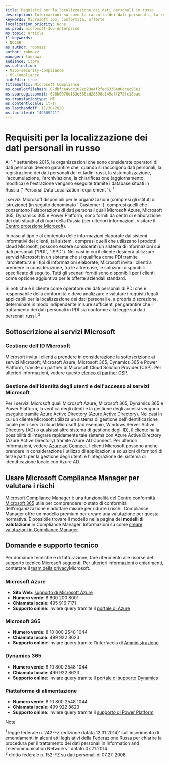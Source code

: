 ```yaml
---
title: Requisiti per la localizzazione dei dati personali in russo
description: Informazioni su come la raccolta dei dati personali, la registrazione dei dati personali dei cittadini russi, la sistematizzazione, l'accumulazione, l'archiviazione, la chiarificazione e l'estrazione vengono eseguite nei servizi e nei database di Microsoft situati in Russia.
keywords: Microsoft 365, conformità, offerte
localization_priority: None
ms.prod: microsoft-365-enterprise
ms.topic: article
f1.keywords:
- NOCSH
ms.author: robmazz
author: robmazz
manager: laurawi
audience: itpro
ms.collection:
- M365-security-compliance
- MS-Compliance
hideEdit: true
titleSuffix: Microsoft Compliance
ms.openlocfilehash: 07dbfce49dc202ed23a4f2fed6336e00dcec95e1
ms.sourcegitcommit: 626b0076d133e588cd28598c149a7f272fc18bae
ms.translationtype: MT
ms.contentlocale: it-IT
ms.lasthandoff: 11/30/2020
ms.locfileid: "49509221"
---
```

# <a name="russian-personal-data-localization-requirements"></a>Requisiti per la localizzazione dei dati personali in russo

Al 1 ° settembre 2015, le organizzazioni che sono considerate operatori di dati personali devono garantire che, quando si raccolgono dati personali, la registrazione dei dati personali dei cittadini russi, la sistematizzazione, l'accumulazione, l'archiviazione, la chiarificazione (aggiornamento, modifica) e l'estrazione vengano eseguite tramite i database situati in Russia (' Personal Data Localization requirement '). <sup>1</sup>

I servizi Microsoft disponibili per le organizzazioni (compresi gli istituti di istruzione) (in seguito denominato ' Customer '), compresi quelli che consentono l'elaborazione di dati personali quali Microsoft Azure, Microsoft 365, Dynamics 365 e Power Platform, sono forniti da centri di elaborazione dei dati situati al di fuori della Russia (per ulteriori informazioni, visitare il [Centro protezione Microsoft](https://www.microsoft.com/trust-center)).

In base al tipo e al contenuto delle informazioni elaborate dai sistemi informativi dei clienti, tali sistemi, compresi quelli che utilizzano i prodotti cloud Microsoft, possono essere considerati un sistema di informazioni sui dati personali ("PDI", "ISPD"). Nei casi in cui il cliente desidera utilizzare servizi Microsoft in un sistema che si qualifica come PDI tramite l'architettura e i tipi di informazioni elaborate, Microsoft invita i clienti a prendere in considerazione, tra le altre cose, le soluzioni disponibili specificate di seguito. Tutti gli scenari forniti sono disponibili per i clienti come opzione aggiuntiva per le offerte aziendali standard.

Si noti che è il cliente come operatore dei dati personali di PDI che è responsabile della conformità e deve analizzare e valutare i requisiti legali applicabili per la localizzazione dei dati personali e, a propria discrezione, determinare in modo indipendente misure sufficienti per garantire che il trattamento dei dati personali in PDI sia conforme alla legge sui dati personali russi. <sup>2</sup>

## <a name="subscribing-to-microsoft-services"></a>Sottoscrizione ai servizi Microsoft

### <a name="microsoft-id-management"></a>Gestione dell'ID Microsoft

Microsoft invita i clienti a prendere in considerazione la sottoscrizione ai servizi Microsoft; Microsoft Azure, Microsoft 365, Dynamics 365 e Power Platform, tramite un partner di Microsoft Cloud Solution Provider (CSP). Per ulteriori informazioni, vedere questo [elenco di partner CSP](https://pinpoint.microsoft.com/search?type=services&campaign=691).

### <a name="managing-user-identity-and-access-for-microsoft-services"></a>Gestione dell'identità degli utenti e dell'accesso ai servizi Microsoft

Per i servizi Microsoft quali Microsoft Azure, Microsoft 365, Dynamics 365 e Power Platform, la verifica degli utenti e la gestione degli accessi vengono eseguite tramite [Azure Active Directory (Azure Active Directory)](https://azure.microsoft.com/services/active-directory/). Nei casi in cui un cliente Microsoft utilizza un sistema di gestione dell'identificazione locale per i servizi cloud Microsoft (ad esempio, Windows Server Active Directory (AD) o qualsiasi altro sistema di gestione degli ID), il cliente ha la possibilità di integrare rapidamente tale sistema con Azure Active Directory (Azure Active Directory) tramite Azure AD Connect. Per ulteriori informazioni, vedere [Azure ad Connect](https://docs.microsoft.com/azure/active-directory/cloud-provisioning/). I clienti Microsoft possono anche prendere in considerazione l'utilizzo di applicazioni e soluzioni di fornitori di terze parti per la gestione degli utenti e l'integrazione del sistema di identificazione locale con Azure AD.

## <a name="use-microsoft-compliance-manager-to-assess-your-risk"></a>Usare Microsoft Compliance Manager per valutare i rischi

[Microsoft Compliance Manager](https://docs.microsoft.com/microsoft-365/compliance/compliance-manager) è una funzionalità del [Centro conformità Microsoft 365](https://docs.microsoft.com/microsoft-365/compliance/microsoft-365-compliance-center) utile per comprendere lo stato di conformità dell'organizzazione e adottare misure per ridurre i rischi. Compliance Manager offre un modello premium per creare una valutazione per questa normativa. È possibile trovare il modello nella pagina dei **modelli di valutazione** in Compliance Manager. Informazioni su come [creare valutazioni in Compliance Manager](https://docs.microsoft.com/microsoft-365/compliance/compliance-manager-assessments).

## <a name="questions-and-support"></a>Domande e supporto tecnico

Per domande tecniche e di fatturazione, fare riferimento alle risorse del supporto tecnico Microsoft seguenti. Per ulteriori informazioni o chiarimenti, contattare il [team della privacy](https://support.microsoft.com/gp/privacy-page)Microsoft.

### <a name="microsoft-azure"></a>Microsoft Azure

- **Sito Web**: [supporto di Microsoft Azure](https://aka.ms/GetAzureSupport)
- **Numero verde**: 8 800 200 8001
- **Chiamata locale**: 495 916 7171
- **Supporto online**: inviare query tramite il [portale di Azure](https://portal.azure.com)

### <a name="microsoft-365"></a>Microsoft 365

- **Numero verde**: 8 10 800 2548 1044
- **Chiamata locale**: 499 922 8623
- **Supporto online**: inviare query tramite l'interfaccia di [Amministrazione](https://portal.office.com/)

### <a name="dynamics-365"></a>Dynamics 365

- **Numero verde**: 8 10 800 2548 1044
- **Chiamata locale**: 499 922 8623
- **Supporto online**: inviare query tramite il [portale di supporto Dynamics](https://dynamics.microsoft.com/support/)

### <a name="power-platform"></a>Piattaforma di alimentazione

- **Numero verde**: 8 10 800 2548 1044
- **Chiamata locale**: 499 922 8623
- **Supporto online**: inviare query tramite il [supporto di Power Platform](https://docs.microsoft.com/power-platform/admin/get-help-support)

> [!NOTE]
> <sup>1</sup> legge federale n. 242-FZ (edizione datata 12.31.2014)' sull'inserimento di emendamenti in alcuni atti legislativi della Federazione Russa per chiarire la procedura per il trattamento dei dati personali in Information and Telecommunication Networks ' datato 07.21.2014 <br>
> <sup>2</sup> diritto federale n. 152-FZ su dati personali di 07,27. 2006<br>
